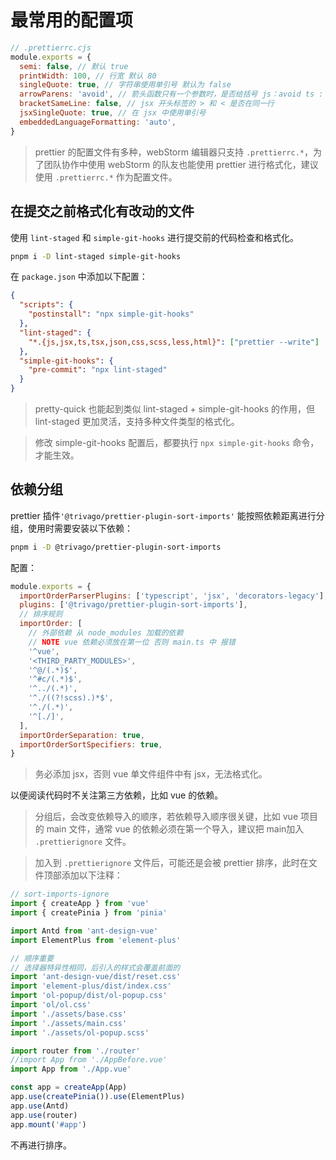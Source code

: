 # 最常用的配置项

```js
// .prettierrc.cjs
module.exports = {
  semi: false, // 默认 true
  printWidth: 100, // 行宽 默认 80
  singleQuote: true, // 字符串使用单引号 默认为 false
  arrowParens: 'avoid', // 箭头函数只有一个参数时，是否给括号 js：avoid ts : always
  bracketSameLine: false, // jsx 开头标签的 > 和 < 是否在同一行
  jsxSingleQuote: true, // 在 jsx 中使用单引号
  embeddedLanguageFormatting: 'auto',
}
```

> prettier 的配置文件有多种，webStorm 编辑器只支持 `.prettierrc.*`，为了团队协作中使用 webStorm 的队友也能使用 prettier 进行格式化，建议使用 `.prettierrc.*` 作为配置文件。

## 在提交之前格式化有改动的文件

使用 `lint-staged` 和 `simple-git-hooks` 进行提交前的代码检查和格式化。

```bash
pnpm i -D lint-staged simple-git-hooks
```

在 `package.json` 中添加以下配置：

```json
{
  "scripts": {
    "postinstall": "npx simple-git-hooks"
  },
  "lint-staged": {
    "*.{js,jsx,ts,tsx,json,css,scss,less,html}": ["prettier --write"]
  },
  "simple-git-hooks": {
    "pre-commit": "npx lint-staged"
  }
}
```

> pretty-quick 也能起到类似 lint-staged + simple-git-hooks 的作用，但 lint-staged 更加灵活，支持多种文件类型的格式化。

> 修改 simple-git-hooks 配置后，都要执行 `npx simple-git-hooks` 命令，才能生效。

## 依赖分组

prettier 插件`'@trivago/prettier-plugin-sort-imports'` 能按照依赖距离进行分组，使用时需要安装以下依赖：

```bash
pnpm i -D @trivago/prettier-plugin-sort-imports
```

配置：

```js
module.exports = {
  importOrderParserPlugins: ['typescript', 'jsx', 'decorators-legacy'],
  plugins: ['@trivago/prettier-plugin-sort-imports'],
  // 排序规则
  importOrder: [
    // 外部依赖 从 node_modules 加载的依赖
    // NOTE vue 依赖必须放在第一位 否则 main.ts 中 报错
    '^vue',
    '<THIRD_PARTY_MODULES>',
    '^@/(.*)$',
    '^#c/(.*)$',
    '^../(.*)',
    '^./((?!scss).)*$',
    '^./(.*)',
    '^[./]',
  ],
  importOrderSeparation: true,
  importOrderSortSpecifiers: true,
}
```

> 务必添加 jsx，否则 vue 单文件组件中有 jsx，无法格式化。

以便阅读代码时不关注第三方依赖，比如 vue 的依赖。

> 分组后，会改变依赖导入的顺序，若依赖导入顺序很关键，比如 vue 项目的 main 文件，通常 vue 的依赖必须在第一个导入，建议把 main加入 `.prettierignore` 文件。

> 加入到 `.prettierignore` 文件后，可能还是会被 prettier 排序，此时在文件顶部添加以下注释：

```js
// sort-imports-ignore
import { createApp } from 'vue'
import { createPinia } from 'pinia'

import Antd from 'ant-design-vue'
import ElementPlus from 'element-plus'

// 顺序重要
// 选择器特异性相同，后引入的样式会覆盖前面的
import 'ant-design-vue/dist/reset.css'
import 'element-plus/dist/index.css'
import 'ol-popup/dist/ol-popup.css'
import 'ol/ol.css'
import './assets/base.css'
import './assets/main.css'
import './assets/ol-popup.scss'

import router from './router'
//import App from './AppBefore.vue'
import App from './App.vue'

const app = createApp(App)
app.use(createPinia()).use(ElementPlus)
app.use(Antd)
app.use(router)
app.mount('#app')
```

不再进行排序。
